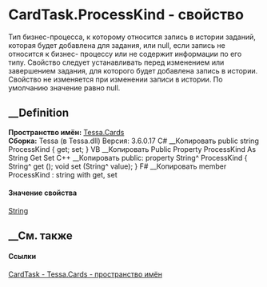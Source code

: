 # CardTask.ProcessKind - свойство
Тип бизнес-процесса, к которому относится запись в истории заданий, которая
будет добавлена для задания, или null, если запись не относится к бизнес-
процессу или не содержит информации по его типу. Свойство следует
устанавливать перед изменением или завершением задания, для которого будет
добавлена запись в истории. Свойство не изменяется при изменении записи в
истории. По умолчанию значение равно null.
## __Definition
 **Пространство имён:** [Tessa.Cards](N_Tessa_Cards.htm)  
 **Сборка:** Tessa (в Tessa.dll) Версия: 3.6.0.17
C# __Копировать
     public string ProcessKind { get; set; }
VB __Копировать
     Public Property ProcessKind As String
    	Get
    	Set
C++ __Копировать
     public:
    property String^ ProcessKind {
    	String^ get ();
    	void set (String^ value);
    }
F# __Копировать
     member ProcessKind : string with get, set
#### Значение свойства
[String](https://learn.microsoft.com/dotnet/api/system.string)
##  __См. также
#### Ссылки
[CardTask - ](T_Tessa_Cards_CardTask.htm)
[Tessa.Cards - пространство имён](N_Tessa_Cards.htm)
